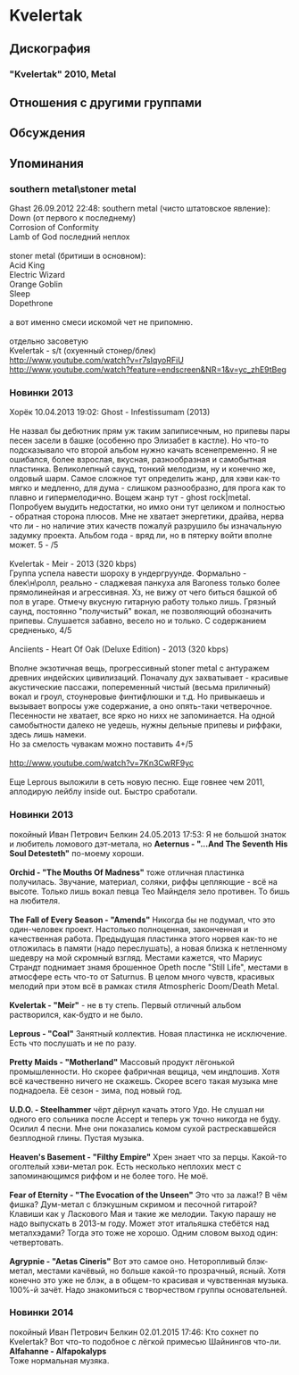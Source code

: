 # Kvelertak



## Дискография

### "Kvelertak" 2010, Metal




## Отношения с другими группами


## Обсуждения


## Упоминания

### southern metal\stoner metal

Ghast 26.09.2012 22:48:
southern metal (чисто штатовское явление):<BR>Down (от первого к последнему)<BR>Corrosion of Conformity<BR>Lamb of God последний неплох<BR><BR>stoner metal (бритиши в основном):<BR>Acid King<BR>Electric Wizard<BR>Orange Goblin<BR>Sleep<BR>Dopethrone<BR><BR>а вот именно смеси искомой чет не припомню.<BR><BR>отдельно засоветую<BR>Kvelertak - s/t (охуенный стонер/блек)<BR><A HREF="http://www.youtube.com/watch?v=r7sIqyoRFiU" TARGET="_blank">http://www.youtube.com/watch?v=r7sIqyoRFiU</A><BR><A HREF="http://www.youtube.com/watch?feature=endscreen&NR=1&v=yc_zhE9tBeg" TARGET="_blank">http://www.youtube.com/watch?feature=endscreen&NR=1&v=yc_zhE9tBeg</A>

### Новинки 2013

Хорёк 10.04.2013 19:02:
Ghost - Infestissumam (2013)<BR><BR>Не назвал бы дебютник прям уж таким запиписечным, но припевы пары песен засели в башке (особенно про Элизабет в кастле). Но что-то подсказывало что второй альбом нужно качать всенепременно. Я не ошибался, более взрослая, вкусная, разнообразная и самобытная пластинка. Великолепный саунд, тонкий мелодизм, ну и конечно же, олдовый шарм. Самое сложное тут определить жанр, для хэви как-то мягко и медленно, для дума - слишком разнообразно, для прога как то плавно и гипермелодично. Вощем жанр тут - ghost rock|mеtal. <BR>Попробуем выудить недостатки, но имхо они тут целиком и полностью - обратная сторона плюсов. Мне не хватает энергетики, драйва, нерва что ли - но наличие этих качеств пожалуй разрушило бы изначальную задумку проекта. Альбом года - вряд ли, но в пятерку войти вполне может. 5 - /5<BR><BR>Kvelertak - Meir - 2013 (320 kbps)<BR>Группа успела навести шороху в ундергруунде. Формально - блек\н\ролл, реально - сладжевая панкуха аля Baroness только более прямолинейная и агрессивная. Хз, не вижу от чего биться башкой об пол в угаре. Отмечу вкусную гитарную работу только лишь. Грязный саунд, постоянно "получистый" вокал, не позволяющий обозначить припевы. Слушается забавно, весело но и только. С содержанием средненько, 4/5<BR><BR>Anciients - Heart Of Oak (Deluxe Edition) - 2013 (320 kbps)<BR><BR>Вполне экзотичная вещь, прогрессивный stoner metal с антуражем древних индейских цивилизаций. Поначалу дух захватывает - красивые акустические пассажи, попеременный чистый (весьма приличный) вокал и гроул, стоунеровые финтифлюшки и т.д. Но привыкаешь и вызывает вопросы уже содержание, а оно опять-таки четверочное. Песенности не хватает, все ярко но нихх не запоминается. На одной самобытности далеко не уедешь, нужны дельные припевы и риффаки, здесь лишь намеки.<BR>Но за смелость чувакам можно поставить 4+/5<BR><BR><A HREF="http://www.youtube.com/watch?v=7Kn3CwRF9yc" TARGET="_blank">http://www.youtube.com/watch?v=7Kn3CwRF9yc</A><BR><BR>Еще Leprous выложили в сеть новую песню. Еще говнее чем 2011, аплодирую лейблу inside out. Быстро сработали.

### Новинки 2013

покойный Иван Петрович Белкин 24.05.2013 17:53:
 Я не большой знаток и любитель ломового дэт-метала, но <B>Aeternus - "...And The Seventh His Soul Detesteth"</B> по-моему хороши.<BR><BR><B>Orchid - "The Mouths Of Madness"</B> тоже отличная пластинка получилась. Звучание, материал, соляки, риффы цепляющие - всё на высоте. Только лишь вокал певца Тео Майнделя зело противен. То бишь на любителя.<BR><BR><B>The Fall of Every Season - "Amends"</B> Никогда бы не подумал, что это один-человек проект. Настолько полноценная, законченная и качественная работа. Предыдущая пластинка этого норвея как-то не отложилась в памяти (надо переслушать), а новая близка к нетленному шедевру на мой скромный взгляд. Местами кажется, что Мариус Страндт поднимает знамя брошенное Opeth после "Still Life", местами в атмосфере есть что-то от Saturnus. В целом много чувств, красивых мелодий при этом всё в рамках стиля Atmospheric Doom/Death Metal.<BR><BR><B>Kvelertak - "Meir"</B>  - не в ту степь. Первый отличный альбом растворился, как-будто и не было.<BR><BR><B>Leprous - "Coal"</B> Занятный коллектив. Новая пластинка не исключение. Есть что послушать и не по разу.<BR><BR><B>Pretty Maids - "Motherland"</B> Массовый продукт лёгонькой промышленности. Но скорее фабричная вещица, чем индпошив. Хотя всё качественно ничего не скажешь. Скорее всего такая музыка мне поднадоела. Её сезон - зима, под новый год.<BR><BR><B>U.D.O. - Steelhammer</B>  чёрт дёрнул качать этого Удо. Не слушал ни одного его сольника после Accept и теперь уж точно никогда не буду. Осилил 4 песни. Мне они показались комом сухой растрескавшейся безплодной глины. Пустая музыка.<BR><BR><B>Heaven's Basement - "Filthy Empire"</B> Хрен знает что за перцы. Какой-то оголтелый хэви-метал рок. Есть несколько неплохих мест с запоминающимся риффом и не более того. Не моё.<BR><BR><B>Fear of Eternity - "The Evocation of the Unseen"</B> Это что за лажа!? В чём фишка? Дум-метал с блэкушным скримом и песочной гитарой? Клавиши как у Ласкового Мая и такие же мелодии. Такую парашу не надо выпускать в 2013-м году. Может этот итальяшка стебётся над металхэдами? Тогда это тоже не хорошо. Одним словом выход один: четвертовать.<BR><BR><B>Agrypnie - "Aetas Cineris"</B>  Вот это самое оно. Неторопливый блэк-метал, местами качёвый, но больше какой-то прозрачный, ясный. Хотя конечно это уже не блэк, а в общем-то красивая и чувственная музыка. 100%-й зачёт. Надо знакомиться с творчеством группы основательней.  

### Новинки 2014

покойный Иван Петрович Белкин 02.01.2015 17:46:
Кто сохнет по Kvelertak? Вот что-то подобное с лёгкой примесью Шайнингов что-ли.<BR><B>Alfahanne - Alfapokalyps</B><BR>Тоже нормальная музяка.

